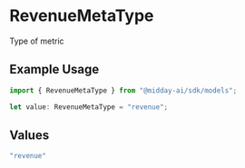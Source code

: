 # RevenueMetaType

Type of metric

## Example Usage

```typescript
import { RevenueMetaType } from "@midday-ai/sdk/models";

let value: RevenueMetaType = "revenue";
```

## Values

```typescript
"revenue"
```